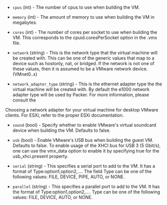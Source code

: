 <!-- Code generated from the comments of the HWConfig struct in builder/vmware/common/hw_config.go; DO NOT EDIT MANUALLY -->

-   `cpus` (int) - The number of cpus to use when building the VM.

-   `memory` (int) - The amount of memory to use when building the VM
in megabytes.

-   `cores` (int) - The number of cores per socket to use when building the VM.
This corresponds to the cpuid.coresPerSocket option in the .vmx file.

-   `network` (string) - This is the network type that the virtual machine will
be created with. This can be one of the generic values that map to a device
such as hostonly, nat, or bridged. If the network is not one of these
values, then it is assumed to be a VMware network device. (VMnet0..x)

-   `network_adapter_type` (string) - This is the ethernet adapter type the the
virtual machine will be created with. By default the e1000 network adapter
type will be used by Packer. For more information, please consult the

Choosing a network adapter for your virtual machine for desktop VMware
clients. For ESXi, refer to the proper ESXi documentation.

-   `sound` (bool) - Specify whether to enable VMware's virtual soundcard
device when building the VM. Defaults to false.

-   `usb` (bool) - Enable VMware's USB bus when building the guest VM.
Defaults to false. To enable usage of the XHCI bus for USB 3 (5 Gbit/s),
one can use the vmx_data option to enable it by specifying true for
the usb_xhci.present property.

-   `serial` (string) - This specifies a serial port to add to the VM.
It has a format of Type:option1,option2,.... The field Type can be one
of the following values: FILE, DEVICE, PIPE, AUTO, or NONE.

-   `parallel` (string) - This specifies a parallel port to add to the VM. It
has the format of Type:option1,option2,.... Type can be one of the
following values: FILE, DEVICE, AUTO, or NONE.

